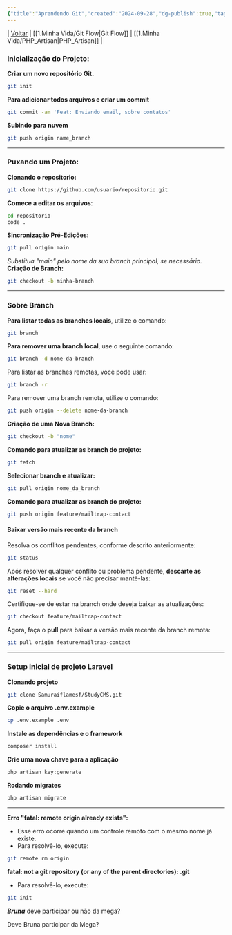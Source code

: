 ```yaml
---
{"title":"Aprendendo Git","created":"2024-09-28","dg-publish":true,"tags":["pessoal/estudos","pessoal/quaseumdev","git"],"permalink":"/1-minha-vida/aprendendo-git/","dgPassFrontmatter":true}
---
```


| [Voltar](index) | [[1.Minha Vida/Git Flow\|Git Flow]] | [[1.Minha Vida/PHP_Artisan\|PHP_Artisan]] |
### **Inicialização do Projeto:**
**Criar um novo repositório Git.**
```bash
git init
```
**Para adicionar todos arquivos e criar um commit**
```bash
git commit -am 'Feat: Enviando email, sobre contatos'
```
**Subindo para nuvem**
```bash
git push origin name_branch
```
****
### **Puxando um Projeto:**
**Clonando o repositorio:**
```bash
git clone https://github.com/usuario/repositorio.git
```
**Comece a editar os arquivos**:
```bash
cd repositorio
code .
```
**Sincronização Pré-Edições:**
```bash
git pull origin main
```
_Substitua "main" pelo nome da sua branch principal, se necessário._
**Criação de Branch:**
```bash
git checkout -b minha-branch
```
****
### Sobre Branch
**Para listar todas as branches locais**, utilize o comando:
```bash
git branch
```
**Para remover uma branch local**, use o seguinte comando:
```bash
git branch -d nome-da-branch
```
Para listar as branches remotas, você pode usar:
```bash
git branch -r
```
Para remover uma branch remota, utilize o comando:
```bash
git push origin --delete nome-da-branch
```
**Criação de uma Nova Branch:**
```bash
git checkout -b "nome"
```
**Comando para atualizar as branch do projeto:**
```bash
git fetch
```
**Selecionar branch e atualizar:**
```bash
git pull origin nome_da_branch
```
**Comando para atualizar as branch do projeto:**
```bash
git push origin feature/mailtrap-contact
```
#### Baixar versão mais recente da branch
Resolva os conflitos pendentes, conforme descrito anteriormente:
```bash
git status
```
Após resolver qualquer conflito ou problema pendente, **descarte as alterações locais** se você não precisar mantê-las:
```bash
git reset --hard
```
Certifique-se de estar na branch onde deseja baixar as atualizações:
```bash
git checkout feature/mailtrap-contact
```
Agora, faça o **pull** para baixar a versão mais recente da branch remota:
```bash
git pull origin feature/mailtrap-contact
```
***
### Setup inicial de projeto Laravel
**Clonando projeto**
```bash
git clone Samuraiflamesf/StudyCMS.git
```
**Copie o arquivo .env.example**
```bash
cp .env.example .env
```
**Instale as dependências e o framework**
```bash
composer install
```
**Crie uma nova chave para a aplicação**
```bash
php artisan key:generate
```
**Rodando migrates**
```bash
php artisan migrate
```
***
**Erro "fatal: remote origin already exists":**
* Esse erro ocorre quando um controle remoto com o mesmo nome já existe.
* Para resolvê-lo, execute:
```bash
git remote rm origin
```
**fatal: not a git repository (or any of the parent directories): .git**
* Para resolvê-lo, execute:
```bash
git init
```


___Bruna___ deve participar ou não da mega?

Deve Bruna participar da Mega?